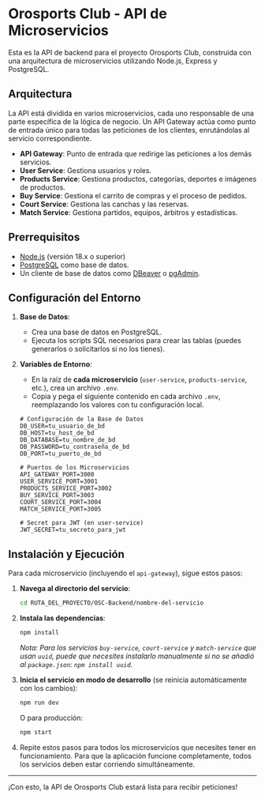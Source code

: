 # Orosports Club - API de Microservicios

Esta es la API de backend para el proyecto Orosports Club, construida con una arquitectura de microservicios utilizando Node.js, Express y PostgreSQL.

## Arquitectura

La API está dividida en varios microservicios, cada uno responsable de una parte específica de la lógica de negocio. Un API Gateway actúa como punto de entrada único para todas las peticiones de los clientes, enrutándolas al servicio correspondiente.

- **API Gateway**: Punto de entrada que redirige las peticiones a los demás servicios.
- **User Service**: Gestiona usuarios y roles.
- **Products Service**: Gestiona productos, categorías, deportes e imágenes de productos.
- **Buy Service**: Gestiona el carrito de compras y el proceso de pedidos.
- **Court Service**: Gestiona las canchas y las reservas.
- **Match Service**: Gestiona partidos, equipos, árbitros y estadísticas.

## Prerrequisitos

- [Node.js](https://nodejs.org/) (versión 18.x o superior)
- [PostgreSQL](https://www.postgresql.org/) como base de datos.
- Un cliente de base de datos como [DBeaver](https://dbeaver.io/) o [pgAdmin](https://www.pgadmin.org/).

## Configuración del Entorno

1.  **Base de Datos**:
    - Crea una base de datos en PostgreSQL.
    - Ejecuta los scripts SQL necesarios para crear las tablas (puedes generarlos o solicitarlos si no los tienes).

2.  **Variables de Entorno**:
    - En la raíz de **cada microservicio** (`user-service`, `products-service`, etc.), crea un archivo `.env`.
    - Copia y pega el siguiente contenido en cada archivo `.env`, reemplazando los valores con tu configuración local.

    ```env
    # Configuración de la Base de Datos
    DB_USER=tu_usuario_de_bd
    DB_HOST=tu_host_de_bd
    DB_DATABASE=tu_nombre_de_bd
    DB_PASSWORD=tu_contraseña_de_bd
    DB_PORT=tu_puerto_de_bd

    # Puertos de los Microservicios
    API_GATEWAY_PORT=3000
    USER_SERVICE_PORT=3001
    PRODUCTS_SERVICE_PORT=3002
    BUY_SERVICE_PORT=3003
    COURT_SERVICE_PORT=3004
    MATCH_SERVICE_PORT=3005

    # Secret para JWT (en user-service)
    JWT_SECRET=tu_secreto_para_jwt
    ```

## Instalación y Ejecución

Para cada microservicio (incluyendo el `api-gateway`), sigue estos pasos:

1.  **Navega al directorio del servicio**:
    ```bash
    cd RUTA_DEL_PROYECTO/OSC-Backend/nombre-del-servicio
    ```

2.  **Instala las dependencias**:
    ```bash
    npm install
    ```
    *Nota: Para los servicios `buy-service`, `court-service` y `match-service` que usan `uuid`, puede que necesites instalarlo manualmente si no se añadió al `package.json`: `npm install uuid`.*

3.  **Inicia el servicio en modo de desarrollo** (se reinicia automáticamente con los cambios):
    ```bash
    npm run dev
    ```
    O para producción:
    ```bash
    npm start
    ```

4.  Repite estos pasos para todos los microservicios que necesites tener en funcionamiento. Para que la aplicación funcione completamente, todos los servicios deben estar corriendo simultáneamente.

---

¡Con esto, la API de Orosports Club estará lista para recibir peticiones!
